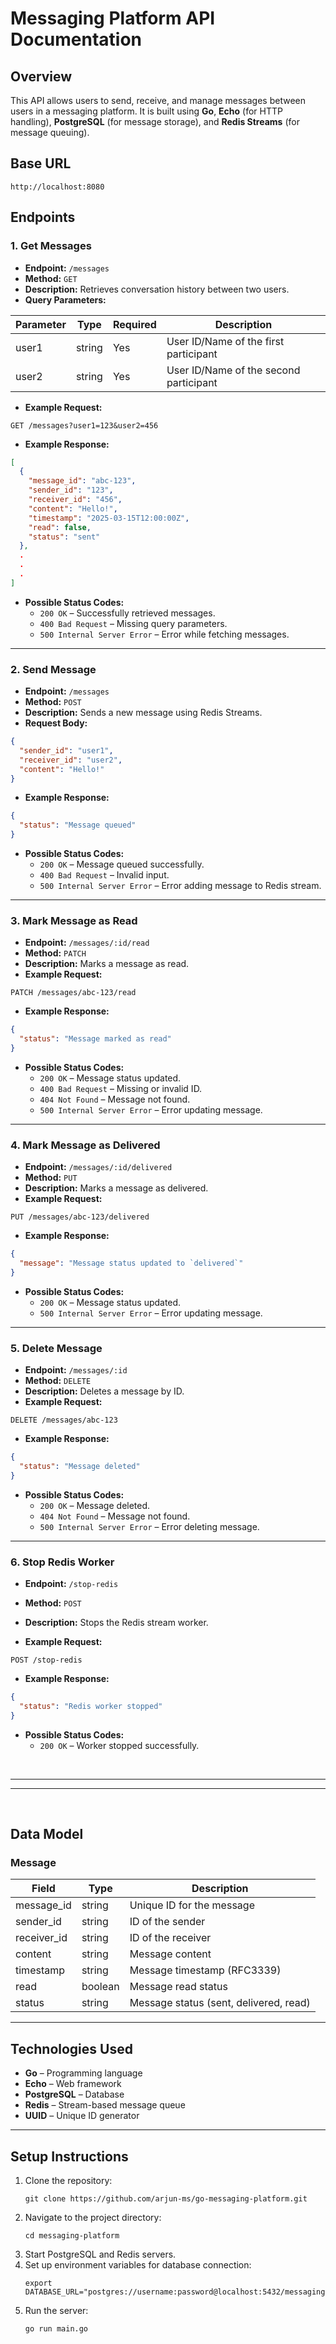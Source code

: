 # Messaging Platform API Documentation

## Overview
This API allows users to send, receive, and manage messages between users in a messaging platform. 
It is built using **Go**, **Echo** (for HTTP handling), **PostgreSQL** (for message storage), and **Redis Streams** (for message queuing).

## Base URL
```
http://localhost:8080
```

## Endpoints

### 1. **Get Messages**
- **Endpoint:** `/messages`
- **Method:** `GET`
- **Description:** Retrieves conversation history between two users.
- **Query Parameters:**

| Parameter | Type | Required | Description |
|-----------|------|----------|-------------|
| user1 | string | Yes | User ID/Name of the first participant |
| user2 | string | Yes | User ID/Name of the second participant |

- **Example Request:**
```
GET /messages?user1=123&user2=456
```

- **Example Response:**
```json
[
  {
    "message_id": "abc-123",
    "sender_id": "123",
    "receiver_id": "456",
    "content": "Hello!",
    "timestamp": "2025-03-15T12:00:00Z",
    "read": false,
    "status": "sent"
  },
  .
  .
  .
]
```

- **Possible Status Codes:**
  - `200 OK` – Successfully retrieved messages.
  - `400 Bad Request` – Missing query parameters.
  - `500 Internal Server Error` – Error while fetching messages.

---

### 2. **Send Message**
- **Endpoint:** `/messages`
- **Method:** `POST`
- **Description:** Sends a new message using Redis Streams.
- **Request Body:**
```json
{
  "sender_id": "user1",
  "receiver_id": "user2",
  "content": "Hello!"
}
```

- **Example Response:**
```json
{
  "status": "Message queued"
}
```

- **Possible Status Codes:**
  - `200 OK` – Message queued successfully.
  - `400 Bad Request` – Invalid input.
  - `500 Internal Server Error` – Error adding message to Redis stream.

---

### 3. **Mark Message as Read**
- **Endpoint:** `/messages/:id/read`
- **Method:** `PATCH`
- **Description:** Marks a message as read.
- **Example Request:**
```
PATCH /messages/abc-123/read
```

- **Example Response:**
```json
{
  "status": "Message marked as read"
}
```

- **Possible Status Codes:**
  - `200 OK` – Message status updated.
  - `400 Bad Request` – Missing or invalid ID.
  - `404 Not Found` – Message not found.
  - `500 Internal Server Error` – Error updating message.

---

### 4. **Mark Message as Delivered**
- **Endpoint:** `/messages/:id/delivered`
- **Method:** `PUT`
- **Description:** Marks a message as delivered.
- **Example Request:**
```
PUT /messages/abc-123/delivered
```

- **Example Response:**
```json
{
  "message": "Message status updated to `delivered`"
}
```

- **Possible Status Codes:**
  - `200 OK` – Message status updated.
  - `500 Internal Server Error` – Error updating message.

---

### 5. **Delete Message**
- **Endpoint:** `/messages/:id`
- **Method:** `DELETE`
- **Description:** Deletes a message by ID.
- **Example Request:**
```
DELETE /messages/abc-123
```

- **Example Response:**
```json
{
  "status": "Message deleted"
}
```

- **Possible Status Codes:**
  - `200 OK` – Message deleted.
  - `404 Not Found` – Message not found.
  - `500 Internal Server Error` – Error deleting message.

---

### 6. **Stop Redis Worker**
- **Endpoint:** `/stop-redis`
- **Method:** `POST`
- **Description:** Stops the Redis stream worker.

- **Example Request:**
```
POST /stop-redis
```

- **Example Response:**
```json
{
  "status": "Redis worker stopped"
}
```

- **Possible Status Codes:**
  - `200 OK` – Worker stopped successfully.

<br>

---
---

<br>

## Data Model
### Message
| Field | Type | Description |
|-------|------|-------------|
| message_id | string | Unique ID for the message |
| sender_id | string | ID of the sender |
| receiver_id | string | ID of the receiver |
| content | string | Message content |
| timestamp | string | Message timestamp (RFC3339) |
| read | boolean | Message read status |
| status | string | Message status (sent, delivered, read) |

---

## Technologies Used
- **Go** – Programming language
- **Echo** – Web framework
- **PostgreSQL** – Database
- **Redis** – Stream-based message queue
- **UUID** – Unique ID generator

---

## Setup Instructions
1. Clone the repository:
    ```
    git clone https://github.com/arjun-ms/go-messaging-platform.git
    ```
2. Navigate to the project directory:
    ```
    cd messaging-platform
    ```
3. Start PostgreSQL and Redis servers.
4. Set up environment variables for database connection:
    ```
    export DATABASE_URL="postgres://username:password@localhost:5432/messaging"
    ```
5. Run the server:
    ```
    go run main.go
    ```


